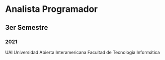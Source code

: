 # Analista Programador
## 3er Semestre 
### 2021

UAI
Universidad Abierta Interamericana
Facultad de Tecnología Informática